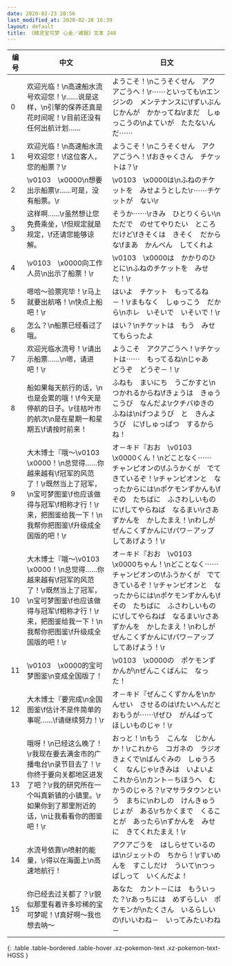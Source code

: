 ```yaml
---
date: 2020-02-23 20:56
last_modified_at: 2020-02-28 16:39
layout: default
title: 《精灵宝可梦 心金／魂银》文本 248
---
```

| 编号 | 中文 | 日文 |
| ---- | ---- | ---- |
| 0 | 欢迎光临！\n高速船水流号欢迎您！\r……说是这样，\n引擎的保养还真是花时间呢！\r目前还没有任何出航计划…… | ようこそ！\nこうそくせん　アクアごうへ！\r⋯⋯といっても\nエンジンの　メンテナンスに\fずいぶん　じかんが　かかってね\rまだ　しゅっこうの\nよていが　たたないんだ⋯⋯ |
| 1 | 欢迎光临！\n高速船水流号欢迎您！\f这位客人，您的船票？\r | ようこそ！\nこうそくせん　アクアごうへ！\fおきゃくさん　チケットは？\r |
| 2 | \v0103　\x0000\n想要出示船票\r……可是，没有船票。\r | \v0103　\x0000は\nふねのチケットを　みせようとした\r⋯⋯チケットが　ない\r |
| 3 | 这样啊……\r虽然想让您免费乘坐，\f但规定就是规定，\f还请您能够谅解。 | そうか⋯⋯\rきみ　ひとりくらい\nただで　のせてやりたい　ところだけど\fきそくは　きそく　だからな\fまあ　かんべん　してくれよ |
| 4 | \v0103　\x0000向工作人员\n出示了船票！\r | \v0103　\x0000は　かかりのひとに\nふねのチケットを　みせた！\r |
| 5 | 嗯哈～验票完毕！\r马上就要出航咯！\n快点上船吧！\r | はいよ　チケット　もってるね－！\rまもなく　しゅっこう　だから\nホレ　いそいで　いそいで！\r |
| 6 | 怎么？\n船票已经看过了哦。 | はい？\nチケットは　もう　みせてもらったよ |
| 7 | 欢迎光临水流号！\r请出示船票……\n嗯，请进吧！\r | ようこそ　アクアごうへ！\rチケットは⋯⋯　もってるね\nじゃあ　どうぞ　どうぞ－！\r |
| 8 | 船如果每天航行的话，\n也是会累的哦！\f今天是停航的日子。\r往枯叶市的航次\n是在星期一和星期五\f请按时前来！ | ふねも　まいにち　うごかすと\nつかれるからね\fきょうは　きゅうこうび　なんだよ\rクチバゆきの　ふねは\nげつようび　と　きんようび　に\fしゅっぱつ　するからね！ |
| 9 | 大木博士『哦～\v0103　\x0000！\n总觉得……你越来越有\f冠军的风范了！\r既然当上了冠军，\n宝可梦图鉴\f也应该做得与冠军\f相称才行！\r来，把图鉴给我一下！\n我帮你把图鉴\f升级成全国版的吧！\r | オ－キド『おお　\v0103　\x0000くん！\nどことなく⋯⋯　チャンピオンの\fふうかくが　でてきているぞ！\rチャンピオンと　なったからには\nポケモンずかんも\fその　たちばに　ふさわしいものに\fしてやらねば　なるまい\rさあ　ずかんを　かしたまえ！\nわしが　ぜんこくずかんに\fパワ－アップ　してあげよう！\r |
| 10 | 大木博士『哦～\v0103　\x0000！\n总觉得……你越来越有\f冠军的风范了！\r既然当上了冠军，\n宝可梦图鉴\f也应该做得与冠军\f相称才行！\r来，把图鉴给我一下！\n我帮你把图鉴\f升级成全国版的吧！\r | オ－キド『おお　\v0103　\x0000ちゃん！\nどことなく⋯⋯　チャンピオンの\fふうかくが　でてきているぞ！\rチャンピオンと　なったからには\nポケモンずかんも\fその　たちばに　ふさわしいものに\fしてやらねば　なるまい\rさあ　ずかんを　かしたまえ！\nわしが　ぜんこくずかんに\fパワ－アップ　してあげよう！\r |
| 11 | \v0103　\x0000的宝可梦图鉴\n变成全国版了！ | \v0103　\x0000の　ポケモンずかんが\nぜんこくばんに　なった！ |
| 12 | 大木博士『要完成\n全国图鉴\f估计不是件简单的事呢……\f请继续努力！\r | オ－キド『ぜんこくずかんを\nかんせい　させるのは\fたいへんだと　おもうが⋯⋯\fぜひ　がんばって　ほしいものじゃ！\r |
| 13 | 哦呀！\n已经这么晚了！\r我现在要去满金市的广播电台\n录节目去了！\r你终于要向关都地区进发了吧？\r我的研究所在一个叫真新镇的小镇里。\r如果你到了那里附近的话，\n让我看看你的图鉴吧！\r | おっと！\nもう　こんな　じかんか！\rこれから　コガネの　ラジオきょくで\nばんぐみの　しゅうろく　なんじゃ\rきみは　いよいよ　これから\nカント－ちほうへ　むかうのじゃろ？\rマサラタウンという　まちに\nわしの　けんきゅうじょが　ある\rちかくまで　くることが　あったら\nずかんを　みせに　きてくれたまえ！\r |
| 14 | 水流号依靠\n喷射的能量，\r得以在海面上\n高速地航行！ | アクアごうを　はしらせているのは\nジェットの　ちから！\rすいめんを　すこしだけ　ういて\nつっぱしって　いくんだよ！ |
| 15 | 你已经去过关都了？\r貌似那里有着许多珍稀的宝可梦呢！\f真好啊～我也想去呐～ | あなた　カント－には　もういった？\rあっちには　めずらしい　ポケモンが\nたくさん　いるらしいの\fいいわね－　いってみたいわね－ |
{: .table .table-bordered .table-hover .xz-pokemon-text .xz-pokemon-text-HGSS }